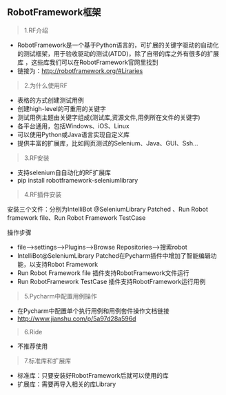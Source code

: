 ## RobotFramework框架
>1.RF介绍
- RobotFramework是一个基于Python语言的，可扩展的关键字驱动的自动化的测试框架，用于验收驱动的测试(ATDD)，除了自带的库之外有很多的扩展库 ，这些库我们可以在RobotFramework官网里找到
- 链接为：http://robotframework.org/#Liraries

>2.为什么使用RF
- 表格的方式创建测试用例
- 创建high-level的可重用的关键字
- 测试用例主题由关键字组成(测试库,资源文件,用例所在文件的关键字)
- 各平台通用，包括Windows、iOS、Linux
- 可以使用Python或Java语言实现自定义库
- 提供丰富的扩展库，比如网页测试的Selenium、Java、GUI、Ssh...

>3.RF安装
- 支持selenium自自动化的RF扩展库
- pip install robotframework-seleniumlibrary


>4.RF插件安装

安装三个文件：分别为IntelliBot @SeleniumLibrary Patched
、Run Robot framework file、Run Robot Framework TestCase

操作步骤
- file-->settings-->Plugins-->Browse Repositories-->搜索robot
- IntelliBot@SeleniumLibrary Patched在Pycharm插件中增加了智能编辑功能，以支持Robot Framework
- Run Robot Framework file 插件支持RobotFramework文件运行
- Run RobotFramework TestCase 插件支持RobotFramework运行用例

>5.Pycharm中配置用例操作
- 在Pycharm中配置单个执行用例和用例套件操作文档链接
- http://www.jianshu.com/p/5a97d28a596d

>6.Ride
- 不推荐使用

>7.标准库和扩展库
- 标准库：只要安装好RobotFramework后就可以使用的库
- 扩展库：需要再导入相关的库Library